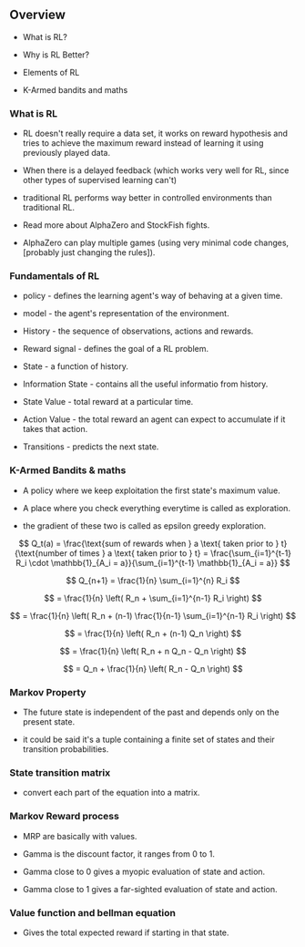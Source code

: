 ## Overview

- What is RL?

- Why is RL Better?

- Elements of RL

- K-Armed bandits and maths
### What is RL
 - RL doesn't really require a data set, it works on reward hypothesis and tries to achieve the maximum reward instead of learning it using previously played data.
 - When there is a delayed feedback (which works very well for RL, since other types of supervised learning can't)

 - traditional RL performs way better in controlled environments than traditional RL.

 - Read more about AlphaZero and StockFish fights.

 - AlphaZero can play multiple games (using very minimal code changes,[probably just changing the rules]).


### Fundamentals of RL

 - policy - defines the learning agent's way of behaving at a given time.

 - model - the agent's representation of the environment.

 - History - the sequence of observations, actions and rewards.

 - Reward signal - defines the goal of a RL problem.

 - State - a function of history.

 - Information State - contains all the useful informatio from history.

 - State Value - total reward at a particular time.

 - Action Value - the total reward an agent can expect to accumulate if it takes that action.

 - Transitions - predicts the next state.


### K-Armed Bandits & maths

 - A policy where we keep exploitation the first state's maximum value.
 
 - A place where you check everything everytime is called as exploration.

 - the gradient of these two is called as epsilon greedy exploration.

$$
Q_t(a) = \frac{\text{sum of rewards when } a \text{ taken prior to } t}{\text{number of times } a \text{ taken prior to } t}
= \frac{\sum_{i=1}^{t-1} R_i \cdot \mathbb{1}_{A_i = a}}{\sum_{i=1}^{t-1} \mathbb{1}_{A_i = a}}
$$

$$
Q_{n+1} = \frac{1}{n} \sum_{i=1}^{n} R_i
$$

$$
= \frac{1}{n} \left( R_n + \sum_{i=1}^{n-1} R_i \right)
$$

$$
= \frac{1}{n} \left( R_n + (n-1) \frac{1}{n-1} \sum_{i=1}^{n-1} R_i \right)
$$

$$
= \frac{1}{n} \left( R_n + (n-1) Q_n \right)
$$

$$
= \frac{1}{n} \left( R_n + n Q_n - Q_n \right)
$$

$$
= Q_n + \frac{1}{n} \left( R_n - Q_n \right)
$$


### Markov Property

 - The future state is independent of the past and depends only on the present state.

 - it could be said it's a tuple containing a finite set of states and their transition probabilities.

### State transition matrix
 - convert each part of the equation into a matrix.


### Markov Reward process

 - MRP are basically with values.

 - Gamma is the discount factor, it ranges from 0 to 1.

 - Gamma close to 0 gives a myopic evaluation of state and action.

 - Gamma close to 1 gives a far-sighted evaluation of state and action.

### Value function and bellman equation

 - Gives the total expected reward if starting in that state.

 
